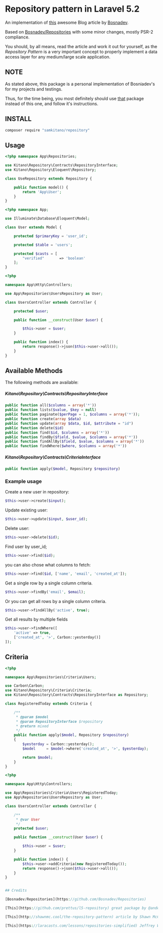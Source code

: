 # Repository pattern in Laravel 5.2

An implementation of [this](https://bosnadev.com/2015/03/07/using-repository-pattern-in-laravel-5/) awesome Blog article by [Bosnadev](https://bosnadev.com).

Based on [Bosnadev/Repositories](https://github.com/Bosnadev/Repositories) with some minor changes, mostly PSR-2 compliance.

You should, by all means, read the article and work it out for yourself, as the *Repository Pattern*
is a very important concept to properly implement a data access layer for any medium/large scale application.

## NOTE

As stated above, this package is a personal implementation of Bosniadev's for my projects and testings.

Thus, for the time being, you most definitely should use [that](https://github.com/Bosnadev/Repositories) package instead of this one,
and follow it's instructions.

## INSTALL

 ```bash
 composer require "samkitano/repository"
 ```

## Usage

```php
<?php namespace App\Repositories;

use Kitano\Repository\Contracts\RepositoryInterface;
use Kitano\Repository\Eloquent\Repository;

class UseRepository extends Repository {

    public function model() {
        return 'App\User';
    }
}
```


```php
<?php namespace App;

use Illuminate\Database\Eloquent\Model;

class User extends Model {

    protected $primaryKey = 'user_id';

    protected $table = 'users';

    protected $casts = [
        "verified"       => 'boolean'
    ];
}
```


```php
<?php

namespace App\Http\Controllers;

use App\Repositories\UsersRepository as User;

class UsersController extends Controller {

    protected $user;

    public function __construct(User $user) {

        $this->user = $user;
    }

    public function index() {
        return response()->json($this->user->all());
    }
}
```

## Available Methods

The following methods are available:

##### Kitano\Repository\Contracts\RepositoryInterface

```php
public function all($columns = array('*'))
public function lists($value, $key = null)
public function paginate($perPage = 1, $columns = array('*'));
public function create(array $data)
public function update(array $data, $id, $attribute = "id")
public function delete($id)
public function find($id, $columns = array('*'))
public function findBy($field, $value, $columns = array('*'))
public function findAllBy($field, $value, $columns = array('*'))
public function findWhere($where, $columns = array('*'))
```

##### Kitano\Repository\Contracts\CriteriaInterface

```php
public function apply($model, Repository $repository)
```

### Example usage


Create a new user in repository:

```php
$this->user->create($input);
```

Update existing user:

```php
$this->user->update($input, $user_id);
```

Delete user:

```php
$this->user->delete($id);
```

Find user by user_id;

```php
$this->user->find($id);
```

you can also chose what columns to fetch:

```php
$this->user->find($id, ['name', 'email', 'created_at']);
```

Get a single row by a single column criteria.

```php
$this->user->findBy('email', $email);
```

Or you can get all rows by a single column criteria.
```php
$this->user->findAllBy('active', true);
```

Get all results by multiple fields

```php
$this->user->findWhere([
    'active' => true,
    ['created_at', '>', Carbon::yesterday()]
]);
```

## Criteria

```php
<?php

namespace App\Repositories\Criteria\Users;

use Carbon\Carbon;
use Kitano\Repository\Criteria\Criteria;
use Kitano\Repository\Contracts\RepositoryInterface as Repository;

class RegisteredToday extends Criteria {

    /**
     * @param $model
     * @param RepositoryInterface $repository
     * @return mixed
     */
    public function apply($model, Repository $repository)
    {
        $yesterday = Carbon::yesterday();
        $model     = $model->where('created_at', '>', $yesterday);

        return $model;
    }
}
```

```php
<?php

namespace App\Http\Controllers;

use App\Repositories\Criteria\Users\RegisteredToday;
use App\Repositories\UsersRepository as User;

class UsersController extends Controller {

    /**
     * @var User
     */
    protected $user;

    public function __construct(User $user) {

        $this->user = $user;
    }

    public function index() {
        $this->user->addCriteria(new RegisteredToday());
        return response()->json($this->user->all());
    }
}


## Credits

[Bosnadev/Repositories](https://github.com/Bosnadev/Repositories)

[This](https://github.com/prettus/l5-repository) great package by @andersao. [Here](https://github.com/anlutro/laravel-repository/) is another package I used as reference.

[This](http://shawnmc.cool/the-repository-pattern) article by Shawn McCool

[This](https://laracasts.com/lessons/repositories-simplified) Jeffrey Way's lesson from Laracasts
